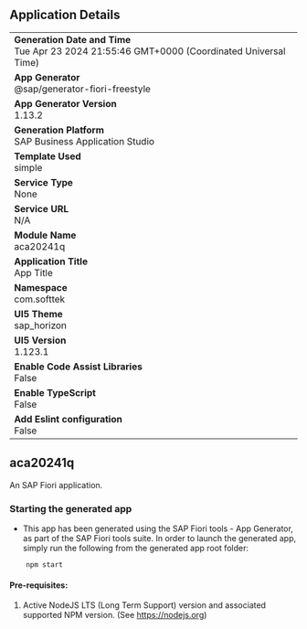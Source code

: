 ## Application Details
|               |
| ------------- |
|**Generation Date and Time**<br>Tue Apr 23 2024 21:55:46 GMT+0000 (Coordinated Universal Time)|
|**App Generator**<br>@sap/generator-fiori-freestyle|
|**App Generator Version**<br>1.13.2|
|**Generation Platform**<br>SAP Business Application Studio|
|**Template Used**<br>simple|
|**Service Type**<br>None|
|**Service URL**<br>N/A
|**Module Name**<br>aca20241q|
|**Application Title**<br>App Title|
|**Namespace**<br>com.softtek|
|**UI5 Theme**<br>sap_horizon|
|**UI5 Version**<br>1.123.1|
|**Enable Code Assist Libraries**<br>False|
|**Enable TypeScript**<br>False|
|**Add Eslint configuration**<br>False|

## aca20241q

An SAP Fiori application.

### Starting the generated app

-   This app has been generated using the SAP Fiori tools - App Generator, as part of the SAP Fiori tools suite.  In order to launch the generated app, simply run the following from the generated app root folder:

```
    npm start
```

#### Pre-requisites:

1. Active NodeJS LTS (Long Term Support) version and associated supported NPM version.  (See https://nodejs.org)



